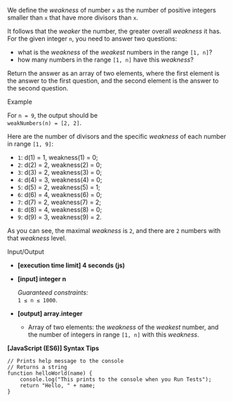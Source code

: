 We define the _weakness_ of number `x` as the number of positive integers smaller than `x`
that have more divisors than `x`.

It follows that the _weaker_ the number, the greater overall _weakness_ it has. For the
given integer `n`, you need to answer two questions:

- what is the _weakness_ of the _weakest_ numbers in the range `[1, n]`?
- how many numbers in the range `[1, n]` have this _weakness_?

Return the answer as an array of two elements, where the first element is the answer to
the first question, and the second element is the answer to the second question.

Example

For `n = 9`, the output should be  
`weakNumbers(n) = [2, 2]`.

Here are the number of divisors and the specific _weakness_ of each number in range
`[1, 9]`:

- `1`: d(1) = 1, weakness(1) = 0;
- `2`: d(2) = 2, weakness(2) = 0;
- `3`: d(3) = 2, weakness(3) = 0;
- `4`: d(4) = 3, weakness(4) = 0;
- `5`: d(5) = 2, weakness(5) = 1;
- `6`: d(6) = 4, weakness(6) = 0;
- `7`: d(7) = 2, weakness(7) = 2;
- `8`: d(8) = 4, weakness(8) = 0;
- `9`: d(9) = 3, weakness(9) = 2.

As you can see, the maximal _weakness_ is `2`, and there are `2` numbers with that
_weakness_ level.

Input/Output

- **\[execution time limit\] 4 seconds (js)**

- **\[input\] integer n**

  _Guaranteed constraints:_  
  `1 ≤ n ≤ 1000`.

- **\[output\] array.integer**

  - Array of two elements: the _weakness_ of the _weakest_ number, and the number of
    integers in range `[1, n]` with this _weakness_.

**\[JavaScript (ES6)\] Syntax Tips**

    // Prints help message to the console
    // Returns a string
    function helloWorld(name) {
        console.log("This prints to the console when you Run Tests");
        return "Hello, " + name;
    }
